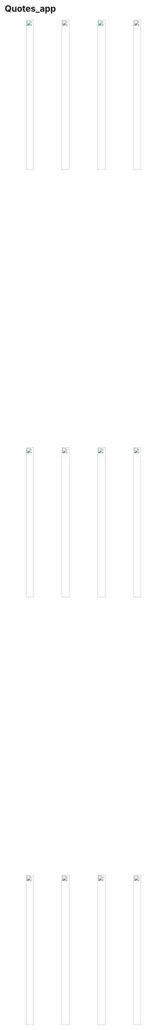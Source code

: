 # Quotes_app

<div align = "center">
 
   
   <img src = "https://github.com/mayuuu05/quote_App/assets/149376263/b01c379b-0b0e-4c69-a9ac-884f82165616"  height=35% width=22%  />
   <img src = "https://github.com/mayuuu05/quote_App/assets/149376263/b2120637-70c7-48e4-a115-9bfb68c0ed8e"  height=35% width=22%  />
   <img src = "https://github.com/mayuuu05/quote_App/assets/149376263/8f41ea85-4054-4c60-b816-2611e44a9357"  height=35% width=22%  />
   <img src = "https://github.com/mayuuu05/quote_App/assets/149376263/23b3e7fd-d158-461c-9630-88196ad27bba"  height=35% width=22%  />
    <img src = "https://github.com/mayuuu05/quote_App/assets/149376263/40188fee-892e-42ca-9859-527de82bf9e8"  height=35% width=22%  />
   <img src = "https://github.com/mayuuu05/quote_App/assets/149376263/e6ed86d4-244c-480c-a6e2-6cdeae67ec27"  height=35% width=22%  />
   <img src = "https://github.com/mayuuu05/quote_App/assets/149376263/b4aaa0ce-7ffe-4c2e-9d0d-6bb192221615"  height=35% width=22%  />
   <img src = "https://github.com/mayuuu05/quote_App/assets/149376263/a52d0079-1ee7-45ef-b308-2dfc855ff8b1"  height=35% width=22%  />
   <img src = "https://github.com/mayuuu05/quote_App/assets/149376263/e4afe728-29c1-4957-a476-b564685117de"  height=35% width=22%  />
     <img src = "https://github.com/mayuuu05/quote_App/assets/149376263/35ce8e9c-43df-49b9-a61b-0c66f25be8d2"  height=35% width=22%  />

 <img src = "https://github.com/mayuuu05/quote_App/assets/149376263/882555cf-074e-4d9e-947a-b1d439d938a6"  height=35% width=22%  />
  <img src = "https://github.com/mayuuu05/quote_App/assets/149376263/42afb29b-f6af-4782-9d5e-56003ee6f0ca"  height=35% width=22%  />
    <img src = "https://github.com/mayuuu05/quote_App/assets/149376263/25035df4-2c2d-42fb-82c2-aeb0f2958bbf"  height=35% width=22%  />
    <img src = "https://github.com/mayuuu05/quote_App/assets/149376263/0238624c-9471-49a4-890f-d5a850e2e93b"  height=35% width=22%  />
     <img src = "https://github.com/mayuuu05/quote_App/assets/149376263/60e44072-ce8f-4447-acdb-e0a5cf43e5d0"  height=35% width=22%  />
      <img src = "https://github.com/mayuuu05/quote_App/assets/149376263/07bdc3f3-a2bc-420f-bda5-7cfc80ba508d"  height=35% width=22%  />
       <img src = "https://github.com/mayuuu05/quote_App/assets/149376263/5e8e8104-0db1-481d-97c1-33d9ee303c18"  height=35% width=22%  />
       <img src = "https://github.com/mayuuu05/quote_App/assets/149376263/b869a596-a71f-4704-8ada-f85c6e7260ef"  height=35% width=22%  />
       <img src = "https://github.com/mayuuu05/quote_App/assets/149376263/45a3317d-485d-4e4e-97fb-1d8b22a7dc09"  height=35% width=22%  />
       <img src = "https://github.com/mayuuu05/quote_App/assets/149376263/57b824a0-b65d-4460-b0a3-f04680a244b5"  height=35% width=22%  />


  <video height="450" src="https://github.com/mayuuu05/quote_App/assets/149376263/fbab15e0-598f-419b-954f-39877ce1e1ca" />


</div>



